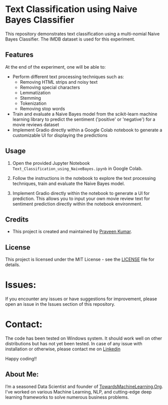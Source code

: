 # Text Classification using Naive Bayes Classifier

This repository demonstrates text classification using a multi-nomial Naive Bayes Classifier. The IMDB dataset is used for this experiment.

## Features

At the end of the experiment, one will be able to:

- Perform different text processing techniques such as:
  - Removing HTML strips and noisy text
  - Removing special characters
  - Lemmatization
  - Stemming
  - Tokenization
  - Removing stop words
- Train and evaluate a Naive Bayes model from the scikit-learn machine learning library to predict the sentiment ('positive' or 'negative') for a movie reviews dataset
- Implement Gradio directly within a Google Colab notebook to generate a customizable UI for displaying the predictions

## Usage

1. Open the provided Jupyter Notebook `Text_Classification_using_NaiveBayes.ipynb` in Google Colab.

2. Follow the instructions in the notebook to explore the text processing techniques, train and evaluate the Naive Bayes model.

3. Implement Gradio directly within the notebook to generate a UI for prediction. This allows you to input your own movie review text for sentiment prediction directly within the notebook environment.

## Credits

- This project is created and maintained by [Praveen Kumar](https://github.com/Praveen76).

## License

This project is licensed under the MIT License - see the [LICENSE](LICENSE) file for details.

# Issues:
If you encounter any issues or have suggestions for improvement, please open an issue in the Issues section of this repository.

# Contact:
The code has been tested on Windows system. It should work well on other distributions but has not yet been tested. In case of any issue with installation or otherwise, please contact me on [Linkedin](https://www.linkedin.com/in/praveen-kumar-anwla-49169266/)

Happy coding!!

## **About Me**:
I’m a seasoned Data Scientist and founder of [TowardsMachineLearning.Org](https://towardsmachinelearning.org/). I've worked on various Machine Learning, NLP, and cutting-edge deep learning frameworks to solve numerous business problems.
